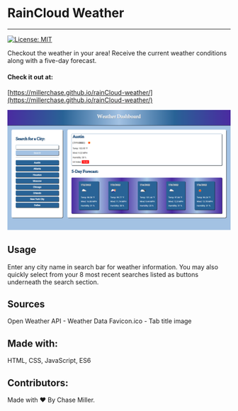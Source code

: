 # RainCloud Weather

---

[![License: MIT](https://img.shields.io/badge/License-MIT-yellow.svg)](https://opensource.org/licenses/MIT)

Checkout the weather in your area! Receive the current weather conditions along with a five-day forecast.

#### Check it out at:

[https://millerchase.github.io/rainCloud-weather/](https://millerchase.github.io/rainCloud-weather/)

![screenshot](assets/images/screenshot.png)

## Usage

Enter any city name in search bar for weather information. You may also quickly select from your 8 most recent searches listed as buttons underneath the search section.

## Sources

Open Weather API - Weather Data
Favicon.ico - Tab title image

## Made with:

HTML, CSS, JavaScript, ES6

## Contributors:

Made with ❤️ By Chase Miller.
